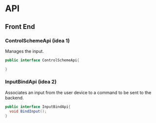 # API

## Front End

### ControlSchemeApi (idea 1)
Manages the input.
```java
public interface ControlSchemeApi{
  
}
```

### InputBindApi (idea 2)
Associates an input from the user device to a command to be sent to the backend.
```java
public interface InputBindApi{
  void BindInput();
}
```